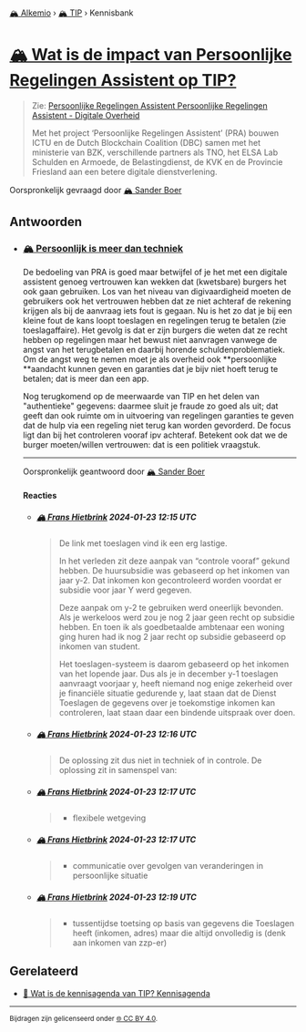 [🏔️ Alkemio](https://welcome.alkem.io/) › [🏔️ TIP](https://alkem.io/tip/dashboard) › Kennisbank
# [🏔️ Wat is de impact van Persoonlijke Regelingen Assistent op TIP?](https://alkem.io/tip/collaboration/watisdeimpactvan-169)
>Zie: [Persoonlijke Regelingen Assistent Persoonlijke Regelingen Assistent - Digitale Overheid](https://www.digitaleoverheid.nl/overzicht-van-alle-onderwerpen/dienstverlening-aan-burgers-en-ondernemers/persoonlijke-regelingen-assistent/)
>
>Met het project ‘Persoonlijke Regelingen Assistent’ (PRA) bouwen ICTU en de Dutch Blockchain Coalition (DBC) samen met het ministerie van BZK, verschillende partners als TNO, het ELSA Lab Schulden en Armoede, de Belastingdienst, de KVK en de Provincie Friesland aan een betere digitale dienstverlening.

Oorspronkelijk gevraagd door [🏔️ Sander Boer](https://alkem.io/user/sander-boer-499)
## Antwoorden
- ### <a id="persoonlijkismeer-4553"></a> [🏔️ Persoonlijk is meer dan techniek](https://alkem.io/tip/collaboration/watisdeimpactvan-169/posts/persoonlijkismeer-4553)
  De bedoeling van PRA is goed maar betwijfel of je het met een digitale assistent genoeg vertrouwen kan wekken dat (kwetsbare) burgers het ook gaan gebruiken. Los van het niveau van digivaardigheid moeten de gebruikers ook het vertrouwen hebben dat ze niet achteraf de rekening krijgen als bij de aanvraag iets fout is gegaan. Nu is het zo dat je bij een kleine fout de kans loopt toeslagen en regelingen terug te betalen (zie toeslagaffaire). Het gevolg is dat er zijn burgers die weten dat ze recht hebben op regelingen maar het bewust niet aanvragen vanwege de angst van het terugbetalen en daarbij horende schuldenproblematiek. Om de angst weg te nemen moet je als overheid ook \*\*persoonlijke \*\*aandacht kunnen geven en garanties dat je bijv niet hoeft terug te betalen; dat is meer dan een app.
  
  Nog terugkomend op de meerwaarde van TIP en het delen van "authentieke" gegevens: daarmee sluit je fraude zo goed als uit; dat geeft dan ook ruimte om in uitvoering van regelingen garanties te geven dat de hulp via een regeling niet terug kan worden gevorderd. De focus ligt dan bij het controleren vooraf ipv achteraf. Betekent ook dat we de burger moeten/willen vertrouwen: dat is een politiek vraagstuk.

  ***
  Oorspronkelijk geantwoord door [🏔️ Sander Boer](https://alkem.io/tip/collaboration/watisdeimpactvan-169/posts/persoonlijkismeer-4553)

  #### Reacties
    - ##### [🏔️ Frans Hietbrink](https://alkem.io/user/frans-hietbrink-4477) 2024-01-23 12:15 UTC
      >De link met toeslagen vind ik een erg lastige. 
      >
      >In het verleden zit deze aanpak  van “controle vooraf” gekund hebben. 
      >De huursubsidie was gebaseerd op het inkomen van jaar y-2. Dat inkomen kon gecontroleerd worden voordat er subsidie voor jaar Y werd gegeven. 
      >
      >Deze aanpak om y-2 te gebruiken werd oneerlijk bevonden. Als je werkeloos werd zou je nog 2 jaar geen recht op subsidie hebben. 
      >En toen ik als goedbetaalde ambtenaar een woning ging huren had ik nog 2 jaar recht op subsidie gebaseerd op inkomen van student. 
      >
      >Het toeslagen-systeem is daarom gebaseerd op het inkomen van het  lopende jaar. Dus als je in december y-1 toeslagen aanvraagt voorjaar y, heeft niemand nog enige zekerheid over je financiële situatie gedurende y, laat staan dat de Dienst Toeslagen de gegevens over je toekomstige inkomen kan controleren, laat staan daar een bindende uitspraak over doen. 
    - ##### [🏔️ Frans Hietbrink](https://alkem.io/user/frans-hietbrink-4477) 2024-01-23 12:16 UTC
      > De oplossing zit dus niet in techniek of in controle. De oplossing zit in samenspel van:
    - ##### [🏔️ Frans Hietbrink](https://alkem.io/user/frans-hietbrink-4477) 2024-01-23 12:17 UTC
      >- flexibele wetgeving
    - ##### [🏔️ Frans Hietbrink](https://alkem.io/user/frans-hietbrink-4477) 2024-01-23 12:17 UTC
      >- communicatie over gevolgen van veranderingen in persoonlijke situatie
    - ##### [🏔️ Frans Hietbrink](https://alkem.io/user/frans-hietbrink-4477) 2024-01-23 12:19 UTC
      >- tussentijdse toetsing op basis van gegevens die Toeslagen heeft (inkomen, adres) maar die altijd onvolledig is (denk aan inkomen van zzp-er)
## Gerelateerd
- [📌 Wat is de kennisagenda van TIP? Kennisagenda](watisdekennisagen-9941.md#kennisagenda-5711)
* * *
<small>Bijdragen zijn gelicenseerd onder [🌐 CC BY 4.0](https://creativecommons.org/licenses/by/4.0/deed.nl).</small>
